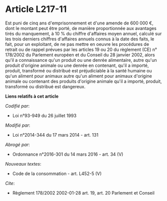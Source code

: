 # Article L217-11

Est puni de cinq ans d'emprisonnement et d'une amende de 600 000 €, dont le montant peut être porté, de manière proportionnée
aux avantages tirés du manquement, à 10 % du chiffre d'affaires moyen annuel, calculé sur les trois derniers chiffres
d'affaires annuels connus à la date des faits, le fait, pour un exploitant, de ne pas mettre en oeuvre les procédures de
retrait ou de rappel prévues par les articles 19 ou 20 du règlement (CE) n° 178/2002 du Parlement européen et du Conseil du
28 janvier 2002, alors qu'il a connaissance qu'un produit ou une denrée alimentaire, autre qu'un produit d'origine animale ou
une denrée en contenant, qu'il a importé, produit, transformé ou distribué est préjudiciable à la santé humaine ou qu'un
aliment pour animaux autre qu'un aliment pour animaux d'origine animale ou contenant des produits d'origine animale qu'il a
importé, produit, transformé ou distribué est dangereux.

**Liens relatifs à cet article**

_Codifié par_:

  - Loi n°93-949 du 26 juillet 1993

_Modifié par_:

  - Loi n°2014-344 du 17 mars 2014 - art. 131

_Abrogé par_:

  - Ordonnance n°2016-301 du 14 mars 2016 - art. 34 (V)

_Nouveaux textes_:

  - Code de la consommation - art. L452-5 (V)

_Cite_:

  - Règlement 178/2002 2002-01-28 art. 19, art. 20 Parlement et Conseil
